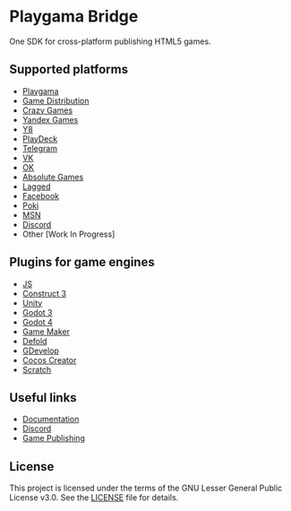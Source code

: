 # Playgama Bridge
One SDK for cross-platform publishing HTML5 games.

## Supported platforms
+ [Playgama](https://playgama.com/?utm_source=github&utm_medium=bridge)
+ [Game Distribution](https://gamedistribution.com)
+ [Crazy Games](https://crazygames.com)
+ [Yandex Games](https://yandex.com/games)
+ [Y8](https://y8.com)
+ [PlayDeck](https://playdeck.io)
+ [Telegram](https://core.telegram.org/bots/webapps)
+ [VK](https://vk.com)
+ [OK](https://ok.ru)
+ [Absolute Games](https://ag.ru)
+ [Lagged](https://lagged.com)
+ [Facebook](https://www.facebook.com/games/instantgames)
+ [Poki](https://poki.com/)
+ [MSN](https://www.msn.com/en-us/play)
+ [Discord](https://discord.com/gaming)
+ Other [Work In Progress]

## Plugins for game engines
+ [JS](https://github.com/playgama/bridge)
+ [Construct 3](https://github.com/playgama/bridge-construct)
+ [Unity](https://github.com/playgama/bridge-unity)
+ [Godot 3](https://github.com/playgama/bridge-godot)
+ [Godot 4](https://github.com/playgama/bridge-godot-4)
+ [Game Maker](https://github.com/playgama/bridge-gamemaker)
+ [Defold](https://github.com/playgama/bridge-defold)
+ [GDevelop](https://github.com/playgama/bridge-gdevelop)
+ [Cocos Creator](https://github.com/playgama/bridge-cocos-creator)
+ [Scratch](https://github.com/playgama/bridge-scratch)

## Useful links
+ [Documentation](https://wiki.playgama.com/?utm_source=github&utm_medium=bridge)
+ [Discord](https://discord.gg/pzqd2upxr8)
+ [Game Publishing](https://developer.playgama.com/?utm_source=github&utm_medium=bridge)

## License
This project is licensed under the terms of the GNU Lesser General Public License v3.0. See the [LICENSE](LICENSE) file for details.
